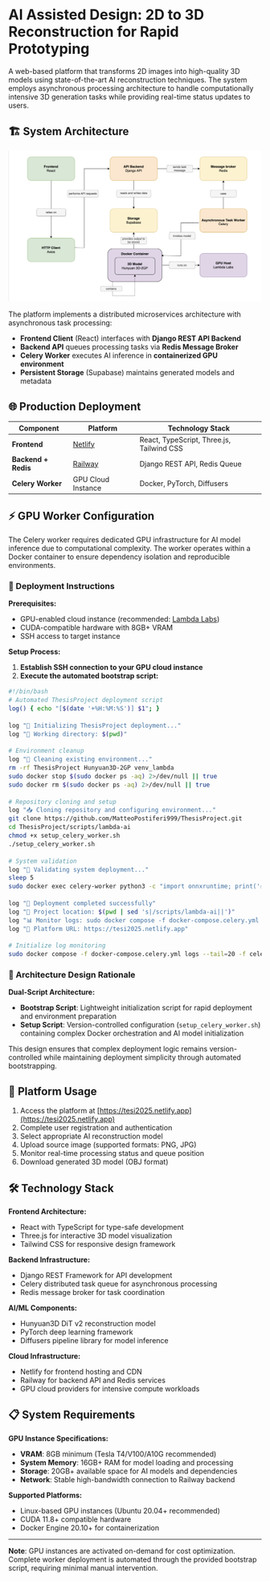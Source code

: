 # AI Assisted Design: 2D to 3D Reconstruction for Rapid Prototyping

A web-based platform that transforms 2D images into high-quality 3D models using state-of-the-art AI reconstruction techniques. The system employs asynchronous processing architecture to handle computationally intensive 3D generation tasks while providing real-time status updates to users.

## 🏗️ System Architecture

![System Architecture](docs/ComponentDiagram.png)

The platform implements a distributed microservices architecture with asynchronous task processing:
- **Frontend Client** (React) interfaces with **Django REST API Backend**
- **Backend API** queues processing tasks via **Redis Message Broker**
- **Celery Worker** executes AI inference in **containerized GPU environment**
- **Persistent Storage** (Supabase) maintains generated models and metadata

## 🌐 Production Deployment

| Component | Platform | Technology Stack |
|-----------|----------|------------------|
| **Frontend** | [Netlify](https://tesi2025.netlify.app) | React, TypeScript, Three.js, Tailwind CSS |
| **Backend + Redis** | [Railway](https://railway.app) | Django REST API, Redis Queue |
| **Celery Worker** | GPU Cloud Instance | Docker, PyTorch, Diffusers |

## ⚡ GPU Worker Configuration

The Celery worker requires dedicated GPU infrastructure for AI model inference due to computational complexity. The worker operates within a Docker container to ensure dependency isolation and reproducible environments.

### 🚀 Deployment Instructions

**Prerequisites:**
- GPU-enabled cloud instance (recommended: [Lambda Labs](https://lambda.ai))
- CUDA-compatible hardware with 8GB+ VRAM
- SSH access to target instance

**Setup Process:**

1. **Establish SSH connection to your GPU cloud instance**
2. **Execute the automated bootstrap script:**

```bash
#!/bin/bash
# Automated ThesisProject deployment script
log() { echo "[$(date '+%H:%M:%S')] $1"; }

log "🚀 Initializing ThesisProject deployment..."
log "📍 Working directory: $(pwd)"

# Environment cleanup
log "🧹 Cleaning existing environment..."
rm -rf ThesisProject Hunyuan3D-2GP venv_lambda
sudo docker stop $(sudo docker ps -aq) 2>/dev/null || true
sudo docker rm $(sudo docker ps -aq) 2>/dev/null || true

# Repository cloning and setup
log "📥 Cloning repository and configuring environment..."
git clone https://github.com/MatteoPostiferi999/ThesisProject.git
cd ThesisProject/scripts/lambda-ai
chmod +x setup_celery_worker.sh
./setup_celery_worker.sh

# System validation
log "🧪 Validating system deployment..."
sleep 5
sudo docker exec celery-worker python3 -c "import onnxruntime; print('✅ System operational')" && log "✅ Deployment successful" || log "❌ Deployment failed"

log "🎉 Deployment completed successfully"
log "📍 Project location: $(pwd | sed 's|/scripts/lambda-ai||')"
log "📊 Monitor logs: sudo docker compose -f docker-compose.celery.yml logs -f celery-worker"
log "🎯 Platform URL: https://tesi2025.netlify.app"

# Initialize log monitoring
sudo docker compose -f docker-compose.celery.yml logs --tail=20 -f celery-worker
```

### 🔧 Architecture Design Rationale

**Dual-Script Architecture:**
- **Bootstrap Script**: Lightweight initialization script for rapid deployment and environment preparation
- **Setup Script**: Version-controlled configuration (`setup_celery_worker.sh`) containing complex Docker orchestration and AI model initialization

This design ensures that complex deployment logic remains version-controlled while maintaining deployment simplicity through automated bootstrapping.

## 🎯 Platform Usage

1. Access the platform at [https://tesi2025.netlify.app](https://tesi2025.netlify.app)
2. Complete user registration and authentication
3. Select appropriate AI reconstruction model
4. Upload source image (supported formats: PNG, JPG)
5. Monitor real-time processing status and queue position
6. Download generated 3D model (OBJ format)

## 🛠️ Technology Stack

**Frontend Architecture:**
- React with TypeScript for type-safe development
- Three.js for interactive 3D model visualization
- Tailwind CSS for responsive design framework

**Backend Infrastructure:**
- Django REST Framework for API development
- Celery distributed task queue for asynchronous processing
- Redis message broker for task coordination

**AI/ML Components:**
- Hunyuan3D DiT v2 reconstruction model
- PyTorch deep learning framework
- Diffusers pipeline library for model inference

**Cloud Infrastructure:**
- Netlify for frontend hosting and CDN
- Railway for backend API and Redis services
- GPU cloud providers for intensive compute workloads

## 📋 System Requirements

**GPU Instance Specifications:**
- **VRAM**: 8GB minimum (Tesla T4/V100/A10G recommended)
- **System Memory**: 16GB+ RAM for model loading and processing
- **Storage**: 20GB+ available space for AI models and dependencies
- **Network**: Stable high-bandwidth connection to Railway backend

**Supported Platforms:**
- Linux-based GPU instances (Ubuntu 20.04+ recommended)
- CUDA 11.8+ compatible hardware
- Docker Engine 20.10+ for containerization

---

**Note**: GPU instances are activated on-demand for cost optimization. Complete worker deployment is automated through the provided bootstrap script, requiring minimal manual intervention.